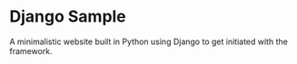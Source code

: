 # Django Sample
A minimalistic website built in Python using Django to get initiated with the framework.
